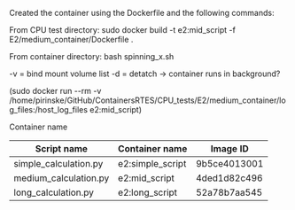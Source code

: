 

Created the container using the Dockerfile and the following commands:

From CPU test directory:
sudo docker build -t e2:mid_script -f E2/medium_container/Dockerfile . 


From container directory:
bash spinning_x.sh

-v = bind mount volume list
-d = detatch -> container runs in background?

(sudo docker run --rm -v /home/pirinske/GitHub/ContainersRTES/CPU_tests/E2/medium_container/log_files:/host_log_files e2:mid_script)

Container name 

| Script name | Container name | Image ID |
|---|---|---|
| simple_calculation.py  | e2:simple_script  | 9b5ce4013001 |
| medium_calculation.py  | e2:mid_script  | 4ded1d82c496 |
| long_calculation.py  |  e2:long_script | 52a78b7aa545 | 



